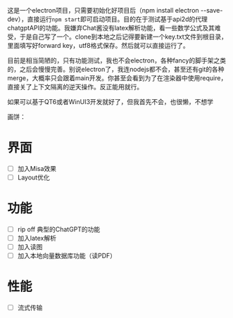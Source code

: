 这是一个electron项目，只需要初始化好项目后（npm install electron --save-dev），直接运行`npm start`即可启动项目。目的在于测试基于api2d的代理chatgptAPI的功能。我嫌弃Chat酱没有latex解析功能，看一些数学公式及其难受，于是自己写了一个。clone到本地之后记得要新建一个key.txt文件到根目录，里面填写好forward key，utf8格式保存。然后就可以直接运行了。

目前是相当简陋的，只有功能测试，我也不会electron，各种fancy的脚手架之类的，之后会慢慢完善。别说electron了，我连nodejs都不会，甚至还有git的各种merge，大概率只会跟着main开发。你甚至会看到为了在渲染器中使用require，直接关了上下文隔离的逆天操作。反正能用就行。

如果可以基于QT6或者WinUI3开发就好了，但我首先不会，也很懒，不想学

画饼：
# 界面
- [ ] 加入Misa效果
- [ ] Layout优化

# 功能
- [ ] rip off 典型的ChatGPT的功能
- [ ] 加入latex解析
- [ ] 加入读图
- [ ] 加入本地向量数据库功能（读PDF）

# 性能
- [ ] 流式传输